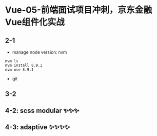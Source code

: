 # Vue-05-前端面试项目冲刺，京东金融Vue组件化实战

## 2-1

- manage node version: nvm

```shell
nvm ls
nvm install 8.9.1
nvm use 8.9.1
```

- git

## 3-2

## 4-2: scss modular ✨✨✨

## 4-3: adaptive ✨✨✨✨
